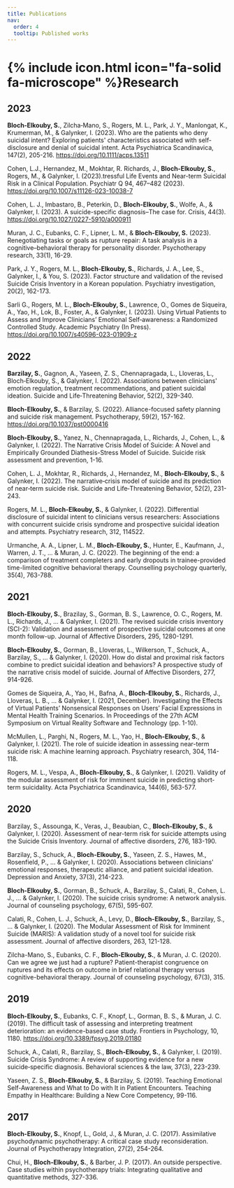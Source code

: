 ```yaml
---
title: Publications
nav:
  order: 4
  tooltip: Published works
---
```


# {% include icon.html icon="fa-solid fa-microscope" %}Research




## 2023

**Bloch‐Elkouby, S.**, Zilcha‐Mano, S., Rogers, M. L., Park, J. Y., Manlongat, K., Krumerman, M., & Galynker, I. (2023). Who are the patients who deny suicidal intent? Exploring patients' characteristics associated with self‐disclosure and denial of suicidal intent. Acta Psychiatrica Scandinavica, 147(2), 205-216. https://doi.org/10.1111/acps.13511
 
Cohen, L.J., Hernandez, M., Mokhtar, R. Richards, J., **Bloch-Elkouby, S.**, Rogers, M., & Galynker, I. (2023).tressful Life Events and Near-term Suicidal Risk in a Clinical Population. Psychiatr Q 94, 467–482 (2023). https://doi.org/10.1007/s11126-023-10038-7
 
Cohen, L. J., Imbastaro, B., Peterkin, D., **Bloch-Elkouby, S.**, Wolfe, A., & Galynker, I. (2023). A suicide-specific diagnosis–The case for. Crisis, 44(3). https://doi.org/10.1027/0227-5910/a000911
 
Muran, J. C., Eubanks, C. F., Lipner, L. M., & **Bloch-Elkouby, S.** (2023). Renegotiating tasks or goals as rupture repair: A task analysis in a cognitive–behavioral therapy for personality disorder. Psychotherapy research, 33(1), 16-29.
 
Park, J. Y., Rogers, M. L., **Bloch-Elkouby, S.**, Richards, J. A., Lee, S., Galynker, I., & You, S. (2023). Factor structure and validation of the revised Suicide Crisis Inventory in a Korean population. Psychiatry investigation, 20(2), 162-173.
 
Sarli G., Rogers, M. L., **Bloch‑Elkouby, S.**, Lawrence, O.,  Gomes de Siqueira, A., Yao, H., Lok, B., Foster, A., & Galynker, I. (2023). Using Virtual Patients to Assess and Improve Clinicians’ Emotional Self‑awareness: a Randomized Controlled Study. Academic Psychiatry (In Press). https://doi.org/10.1007/s40596-023-01909-z

## 2022

**Barzilay, S.**, Gagnon, A., Yaseen, Z. S., Chennapragada, L., Lloveras, L., Bloch‐Elkouby, S., & Galynker, I. (2022). Associations between clinicians' emotion regulation, treatment recommendations, and patient suicidal ideation. Suicide and Life‐Threatening Behavior, 52(2), 329-340.
 
**Bloch-Elkouby, S.**, & Barzilay, S. (2022). Alliance-focused safety planning and suicide risk management. Psychotherapy, 59(2), 157-162. https://doi.org/10.1037/pst0000416
 
**Bloch-Elkouby, S.**, Yanez, N., Chennapragada, L., Richards, J., Cohen, L., & Galynker, I. (2022). The Narrative Crisis Model of Suicide: A Novel and Empirically Grounded Diathesis-Stress Model of Suicide. Suicide risk assessment and prevention, 1-16.
 
Cohen, L. J., Mokhtar, R., Richards, J., Hernandez, M., **Bloch‐Elkouby, S.**, & Galynker, I. (2022). The narrative‐crisis model of suicide and its prediction of near‐term suicide risk. Suicide and Life‐Threatening Behavior, 52(2), 231-243.
 
Rogers, M. L., **Bloch-Elkouby, S.**, & Galynker, I. (2022). Differential disclosure of suicidal intent to clinicians versus researchers: Associations with concurrent suicide crisis syndrome and prospective suicidal ideation and attempts. Psychiatry research, 312, 114522.
 
Urmanche, A. A., Lipner, L. M., **Bloch-Elkouby, S.**, Hunter, E., Kaufmann, J., Warren, J. T., ... & Muran, J. C. (2022). The beginning of the end: a comparison of treatment completers and early dropouts in trainee-provided time-limited cognitive behavioral therapy. Counselling psychology quarterly, 35(4), 763-788.

## 2021

**Bloch-Elkouby, S.**, Brazilay, S., Gorman, B. S., Lawrence, O. C., Rogers, M. L., Richards, J., ... & Galynker, I. (2021). The revised suicide crisis inventory (SCI-2): Validation and assessment of prospective suicidal outcomes at one month follow-up. Journal of Affective Disorders, 295, 1280-1291.
 
**Bloch-Elkouby, S.**, Gorman, B., Lloveras, L., Wilkerson, T., Schuck, A., Barzilay, S., ... & Galynker, I. (2020). How do distal and proximal risk factors combine to predict suicidal ideation and behaviors? A prospective study of the narrative crisis model of suicide. Journal of Affective Disorders, 277, 914-926.
 
Gomes de Siqueira, A., Yao, H., Bafna, A., **Bloch-Elkouby, S.**, Richards, J., Lloveras, L. B., ... & Galynker, I. (2021, December). Investigating the Effects of Virtual Patients’ Nonsensical Responses on Users’ Facial Expressions in Mental Health Training Scenarios. In Proceedings of the 27th ACM Symposium on Virtual Reality Software and Technology (pp. 1-10).
 
McMullen, L., Parghi, N., Rogers, M. L., Yao, H., **Bloch-Elkouby, S.**, & Galynker, I. (2021). The role of suicide ideation in assessing near-term suicide risk: A machine learning approach. Psychiatry research, 304, 114-118.
 
Rogers, M. L., Vespa, A., **Bloch-Elkouby, S.**, & Galynker, I. (2021). Validity of the modular assessment of risk for imminent suicide in predicting short‐term suicidality. Acta Psychiatrica Scandinavica, 144(6), 563-577.
 
## 2020

Barzilay, S., Assounga, K., Veras, J., Beaubian, C., **Bloch-Elkouby, S.**, & Galynker, I. (2020). Assessment of near-term risk for suicide attempts using the Suicide Crisis Inventory. Journal of affective disorders, 276, 183-190.
 
Barzilay, S., Schuck, A., **Bloch-Elkouby, S.**, Yaseen, Z. S., Hawes, M., Rosenfield, P., ... & Galynker, I. (2020). Associations between clinicians' emotional responses, therapeutic alliance, and patient suicidal ideation. Depression and Anxiety, 37(3), 214-223.
 
**Bloch-Elkouby, S.**, Gorman, B., Schuck, A., Barzilay, S., Calati, R., Cohen, L. J., ... & Galynker, I. (2020). The suicide crisis syndrome: A network analysis. Journal of counseling psychology, 67(5), 595-607.
 
Calati, R., Cohen, L. J., Schuck, A., Levy, D., **Bloch-Elkouby, S.**, Barzilay, S., ... & Galynker, I. (2020). The Modular Assessment of Risk for Imminent Suicide (MARIS): A validation study of a novel tool for suicide risk assessment. Journal of affective disorders, 263, 121-128.
 
Zilcha-Mano, S., Eubanks, C. F., **Bloch-Elkouby, S.**, & Muran, J. C. (2020). Can we agree we just had a rupture? Patient-therapist congruence on ruptures and its effects on outcome in brief relational therapy versus cognitive-behavioral therapy. Journal of counseling psychology, 67(3), 315.
 
## 2019

**Bloch-Elkouby, S.**, Eubanks, C. F., Knopf, L., Gorman, B. S., & Muran, J. C. (2019). The difficult task of assessing and interpreting treatment deterioration: an evidence-based case study. Frontiers in Psychology, 10, 1180. https://doi.org/10.3389/fpsyg.2019.01180
 
Schuck, A., Calati, R., Barzilay, S., **Bloch-Elkouby, S.**, & Galynker, I. (2019). Suicide Crisis Syndrome: A review of supporting evidence for a new suicide‐specific diagnosis. Behavioral sciences & the law, 37(3), 223-239.
 
Yaseen, Z. S., **Bloch-Elkouby, S.**, & Barzilay, S. (2019). Teaching Emotional Self-Awareness and What to Do with It in Patient Encounters. Teaching Empathy in Healthcare: Building a New Core Competency, 99-116.
 
## 2017

**Bloch-Elkouby, S.**, Knopf, L., Gold, J., & Muran, J. C. (2017). Assimilative psychodynamic psychotherapy: A critical case study reconsideration. Journal of Psychotherapy Integration, 27(2), 254-264.
 
Chui, H., **Bloch-Elkouby, S.**, & Barber, J. P. (2017). An outside perspective. Case studies within psychotherapy trials: Integrating qualitative and quantitative methods, 327-336.

